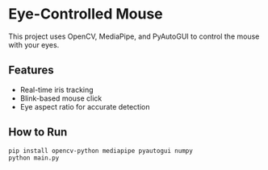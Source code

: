 # Eye-Controlled Mouse

This project uses OpenCV, MediaPipe, and PyAutoGUI to control the mouse with your eyes.

## Features
- Real-time iris tracking
- Blink-based mouse click
- Eye aspect ratio for accurate detection

## How to Run
```bash
pip install opencv-python mediapipe pyautogui numpy
python main.py
